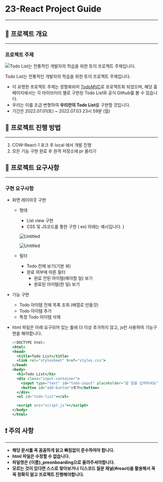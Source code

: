 # 23-React Project Guide

---

## 📖 프로젝트 개요

---

### 프로젝트 주제

![Todo List는 전통적인 개발자의 학습을 위한 토이 프로젝트 주제입니다.](https://github.com/COW-edu/COW-React-1/assets/108217858/42df2a39-2746-4816-8ef5-21f97a4a7563)

Todo List는 전통적인 개발자의 학습을 위한 토이 프로젝트 주제입니다.

- 이 유명한 프로젝트 주제는 정형화되어 [TodoMVC](https://todomvc.com/)로 프로젝트화 되었으며, 해당 홈페이지에서는 각 라이브러리 별로 구현된 Todo List와 공식 Github를 볼 수 있습니다.
- 우리는 이를 조금 변형하여 **우리만의 Todo List**를 구현할 것입니다.
- 기간은 2022.07.01(토) ~ 2022.07.03 23시 59분 (월)

## 🔨 프로젝트 진행 방법

---

1. COW-React-1 포크 후 local 에서 개발 진행
2. 모든 기능 구현 완료 후 원격 저장소에 pr 올리기

## 🎯 프로젝트 요구사항

---

### 구현 요구사항

- 화면 레이아웃 구현
    - 형태
        - List view 구현
        - CSS 및 JS코드를 통한 구현 ( ex) 아래는 예시입니다. )
        
        ![Untitled](https://github.com/COW-edu/COW-React-1/assets/108217858/403d90c6-af4b-4317-af88-c63175cd2f8a)
        
        ![Untitled](https://github.com/COW-edu/COW-React-1/assets/108217858/d45f8fd7-fc12-4756-a8b8-c6d5202aea06)
        
    - 필터
        - Todo 전체 보기(기본 뷰)
        - 완료 여부에 따른 필터
            - 완료 안된 아이템(해야할 일) 보기
            - 완료된 아이템(한 일) 보기
- 기능 구현
    - Todo 아이템 전체 목록 조회 (배열로 만들것)
    - Todo 아이템 추가
    - 특정 Todo 아이템 삭제
- html 파일은 아래 요구되어 있는 틀에 더 이상 추가하지 않고, js만 사용하여 기능구현을 해야합니다.
    
    ```jsx
    <!DOCTYPE html>
    <html>
    <head>
      <title>Todo List</title>
      <link rel="stylesheet" href="styles.css">
    </head>
    <body>
      <h1>Todo List</h1>
      <div class="input-container">
        <input type="text" id="todo-input" placeholder="할 일을 입력하세요">
        <button id="add-button">추가</button>
      </div>
      <ul id="todo-list"></ul>
    
      <script src="script.js"></script>
    </body>
    </html>
    ```
    

## ❗ 주의 사항

---

- **해당 문서를 꼭 꼼꼼하게 읽고 빠짐없이 준수하여야 합니다.**
- **html 파일은 수정할 수 없습니다.**
- **파일명은 {이름}_preonboarding으로 올려주셔야합니다.**
- **모르는 것이 있다면 스스로 찾아보거나 디스코드 질문 채널(#react)을 활용해서 꼭꼭 정확히 알고 프로젝트 진행해야합니다.**